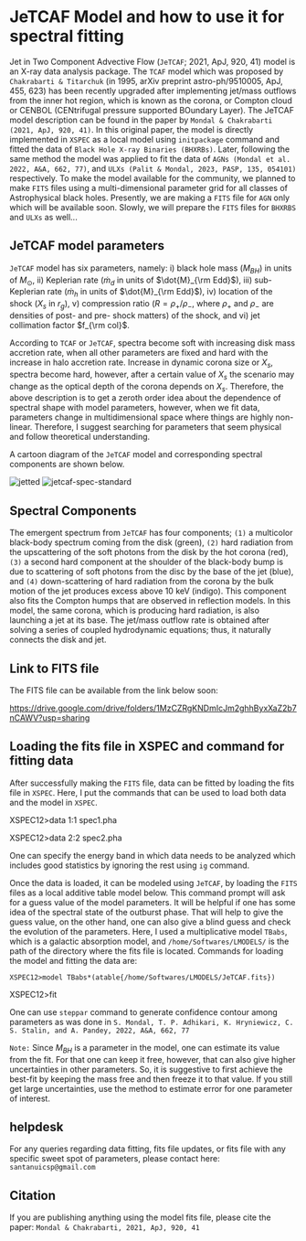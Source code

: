 # JeTCAF Model and how to use it for spectral fitting


Jet in Two Component Advective Flow (`JeTCAF`; 2021, ApJ, 920, 41) model is an X-ray data analysis package. The `TCAF` model which was proposed by `Chakrabarti & Titarchuk` (in 1995, arXiv preprint astro-ph/9510005, ApJ, 455, 623) 
has been recently upgraded after implementing jet/mass outflows from the inner hot region, which is known as the corona, or Compton cloud or CENBOL (CENtrifugal pressure supported BOundary Layer).
The JeTCAF model description can be found in the paper by `Mondal & Chakrabarti (2021, ApJ, 920, 41)`. In this original paper, the model is directly implemented in `XSPEC` as a local model using `initpackage` command and fitted the data of `Black Hole X-ray Binaries (BHXRBs)`. Later, following the same method the model was applied to fit the data of `AGNs (Mondal et al. 2022, A&A, 662, 77)`, and `ULXs (Palit & Mondal, 2023, PASP, 135, 054101)` respectively.
To make the model available for the community, we planned to make `FITS` files using a multi-dimensional parameter grid for all classes of Astrophysical black holes. Presently, we are making a `FITS` file for `AGN` only which will be available soon. Slowly, we will prepare the `FITS` files for `BHXRBS` and `ULXs` as well...  


## JeTCAF model parameters

`JeTCAF` model has six parameters, namely: i) black hole mass ($M_{BH}$) in units of $M_\odot$,
ii) Keplerian rate ($`\dot{m}_d`$ in units of $`\dot{M}_{\rm Edd}`$), iii) sub-Keplerian rate ($`\dot{m}_h`$ in units of
$`\dot{M}_{\rm Edd}`$), iv) location of the shock ($X_s$ in $r_g$), v) compression ratio ($R=\rho_+ / \rho_-$, where $\rho_+$ and
$\rho_-$ are densities of post- and pre- shock matters) of the shock, and vi) jet collimation factor $`f_{\rm col}`$. 


According to `TCAF` or `JeTCAF`, spectra become soft with increasing disk mass accretion rate, when all other parameters are fixed and hard 
with the increase in halo accretion rate. Increase in dynamic corona size or $X_s$, spectra become hard, however,
after a certain value of $X_s$ the scenario may change as the optical depth of the corona depends on $X_s$. Therefore, the above description is to get a
zeroth order idea about the dependence of spectral shape with model parameters, however, when we fit data, parameters change in multidimensional space where things are highly non-linear. 
Therefore, I suggest searching for parameters that seem physical and follow theoretical understanding.


A cartoon diagram of the `JeTCAF` model and corresponding spectral components are shown below. 



![jetted](https://github.com/santanumondal87/JeTCAF-A-package-for-X-ray-spectral-fitting-of-black-holes-across-mass-scale/assets/34309461/a34e60aa-b22b-49bf-86a6-af605c48a384) ![jetcaf-spec-standard](https://github.com/santanumondal87/JeTCAF-A-package-for-X-ray-spectral-fitting-of-black-holes-across-mass-scale/assets/34309461/90cb5b1f-a9fa-4663-92d2-1938c1e4e32a)


## Spectral Components

The emergent spectrum from `JeTCAF` has four components; `(1)` a multicolor black-body spectrum coming from the disk (green), `(2)` hard radiation from the upscattering of the soft photons from
the disk by the hot corona (red), `(3)` a second hard component at the shoulder of the black-body bump is due to scattering of soft photons from the disc by the base of the jet (blue), and 
`(4)` down-scattering of hard radiation from the corona by the bulk motion of the jet produces excess above 10 keV (indigo). This component also fits the Compton humps that are observed in reflection models.
In this model, the same corona, which is producing hard radiation, is also launching a jet at its base. The jet/mass outflow rate is obtained after solving a series of coupled hydrodynamic equations; 
thus, it naturally connects the disk and jet.

## Link to FITS file

The FITS file can be available from the link below soon:

https://drive.google.com/drive/folders/1MzCZRgKNDmIcJm2ghhByxXaZ2b7nCAWV?usp=sharing


## Loading the fits file in XSPEC and command for fitting data

After successfully making the `FITS` file, data can be fitted by loading the fits file in `XSPEC`. Here, I put the commands that can be used to load both data and the model in `XSPEC`.



XSPEC12>data 1:1 spec1.pha



XSPEC12>data 2:2 spec2.pha



One can specify the energy band in which data needs to be analyzed which includes good statistics by ignoring the rest using `ig` command.


Once the data is loaded, it can be modeled using `JeTCAF`, by loading the `FITS` files as a local additive table model below.
This command prompt will ask for a guess value of the model parameters. It will be helpful if one has some idea of the spectral state of the outburst phase.
That will help to give the guess value, on the other hand, one can also give a blind guess and check the
evolution of the parameters. Here, I used a multiplicative model `TBabs`, which is a galactic absorption model, and `/home/Softwares/LMODELS/` is the
path of the directory where the fits file is located. Commands for loading the model and fitting the data are:



`XSPEC12>model TBabs*(atable{/home/Softwares/LMODELS/JeTCAF.fits})`


XSPEC12>fit

One can use `steppar` command to generate confidence contour among parameters as was done in `S. Mondal, T. P. Adhikari, K. Hryniewicz, C. S. Stalin, and A. Pandey, 2022, A&A, 662, 77`

`Note:` Since $`M_{BH}`$ is a parameter in the model, one can estimate its value from the fit. For that one can keep it free, however, that can also give higher uncertainties in other parameters. So, it is suggestive to first achieve the best-fit by keeping the mass free and then freeze it to that value. If you still get large uncertainties, use the method to estimate error for one parameter of interest.

## helpdesk

For any queries regarding data fitting, fits file updates, or fits file with any specific sweet spot of parameters, please contact here: `santanuicsp@gmail.com`

## Citation

If you are publishing anything using the model fits file, please cite the paper: `Mondal & Chakrabarti, 2021, ApJ, 920, 41`

